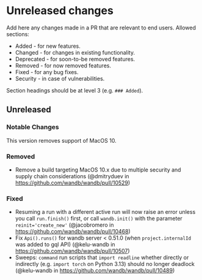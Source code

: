 # Unreleased changes

Add here any changes made in a PR that are relevant to end users. Allowed sections:

- Added - for new features.
- Changed - for changes in existing functionality.
- Deprecated - for soon-to-be removed features.
- Removed - for now removed features.
- Fixed - for any bug fixes.
- Security - in case of vulnerabilities.

Section headings should be at level 3 (e.g. `### Added`).

## Unreleased

### Notable Changes

This version removes support of MacOS 10.

### Removed

- Remove a build targeting MacOS 10.x due to multiple security and supply chain considerations (@dmitryduev in https://github.com/wandb/wandb/pull/10529)

### Fixed

- Resuming a run with a different active run will now raise an error unless you call `run.finish()` first, or call `wandb.init()` with the parameter `reinit='create_new'` (@jacobromero in https://github.com/wandb/wandb/pull/10468)
- Fix `Api().runs()` for wandb server < 0.51.0 (when `project.internalId` was added to gql API) (@kelu-wandb in https://github.com/wandb/wandb/pull/10507)
- Sweeps: `command` run scripts that `import readline` whether directly or indirectly (e.g. `import torch` on Python 3.13) should no longer deadlock (@kelu-wandb in https://github.com/wandb/wandb/pull/10489)
